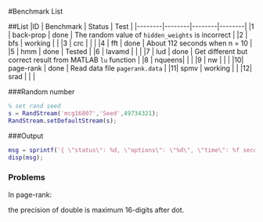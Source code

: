 #Benchmark List

##List
|ID | Benchmark | Status | Test |
|--------|--------|--------|--------|
|1 | back-prop  |  done  | The random value of `hidden_weights` is incorrect |
|2 | bfs | working | |
|3 | crc | | |
|4 | fft | done | About 112 seconds when n = 10 |
|5 | hmm | done | Tested |
|6 | lavamd |   | |
|7 | lud | done | Get different but correct result from MATLAB `lu` function |
|8 | nqueens| | |
|9 | nw | | |
|10| page-rank | done | Read data file `pagerank.data` |
|11| spmv | working | |
|12| srad | | |

###Random number
```matlab
% set rand seed
s = RandStream('mcg16807','Seed',49734321);
RandStream.setDefaultStream(s);
```

###Output
```matlab
msg = sprintf('{ \"status\": %d, \"options\": \"%d\", \"time\": %f seconds}\n', 1, two_exp, elapsedTime);
disp(msg);
```

### Problems
In page-rank:

the precision of double is maximum 16-digits after dot.